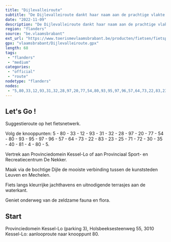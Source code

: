 ```yaml
---
title: "Dijlevalleiroute"
subtitle: "De Dijlevalleiroute dankt haar naam aan de prachtige vlakte rond de bochtige Dijle"
date: "2022-11-09"
description: "De Dijlevalleiroute dankt haar naam aan de prachtige vlakte rond de bochtige Dijle. De route volgt de fietspaden langs het kanaal Leuven – Mechelen."
region: "flanders"
source: "be.vlaamsbrabant"
ext_url: "https://www.toerismevlaamsbrabant.be/producten/fietsen/fietsproducten/dijlevalleiroute/index.html"
gpx: "vlaamsbrabant/Dijlevalleiroute.gpx"
length: 68
tags:
 - "flanders"
 - "medium"
categories:
 - "official"
 - "route"
nodetype: "flanders"
nodes:
 - "5,80,33,12,93,31,32,28,97,20,77,54,80,93,95,97,96,57,64,73,22,83,23,25,71,72,30,35,40,81,4,80,5"
---
```


## Let's Go ! 

Suggestieroute op het fietsnetwerk.

Volg de knooppunten: 5 - 80 - 33 - 12 - 93 - 31 - 32 - 28 - 97 - 20 - 77 - 54 - 80 - 93 - 95 - 97 - 96 - 57 - 64 - 73 - 22 - 83 - 23 - 25 - 71 - 72 - 30 - 35 - 40 - 81 - 4 - 80 - 5.

Vertrek aan Provinciedomein Kessel-Lo of aan Provinciaal Sport- en Recreatiecentrum De Nekker.

Maak via de bochtige Dijle de mooiste verbinding tussen de kunststeden Leuven en Mechelen.

Fiets langs kleurrijke jachthavens en uitnodigende terrasjes aan de waterkant.

Geniet onderweg van de zeldzame fauna en flora.

## Start

Provinciedomein Kessel-Lo (parking 3), Holsbeeksesteenweg 55, 3010 Kessel-Lo: aanlooproute naar knooppunt 80.
